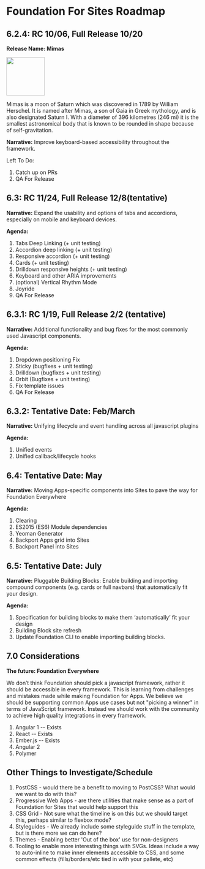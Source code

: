 # Foundation For Sites Roadmap

## 6.2.4: RC 10/06, Full Release 10/20


**Release Name: Mimas**

<img width="100" src="https://upload.wikimedia.org/wikipedia/commons/thumb/b/bc/Mimas_Cassini.jpg/1280px-Mimas_Cassini.jpg"></img>

Mimas is a moon of Saturn which was discovered in 1789 by William Herschel. It is named after Mimas, a son of Gaia in Greek mythology, and is also designated Saturn I.
With a diameter of 396 kilometres (246 mi) it is the smallest astronomical body that is known to be rounded in shape because of self-gravitation.


**Narrative:**  Improve keyboard-based accessibility throughout the framework.

Left To Do:

1. Catch up on PRs
2. QA For Release

## 6.3: RC 11/24, Full Release 12/8(tentative)
**Narrative:** Expand the usability and options of tabs and accordions, especially on mobile and keyboard devices.

**Agenda:**

1. Tabs Deep Linking (+ unit testing)
2. Accordion deep linking (+ unit testing) 
3. Responsive accordion (+ unit testing) 
4. Cards (+ unit testing)
5. Drilldown responsive heights (+ unit testing)
6. Keyboard and other ARIA improvements
7. (optional) Vertical Rhythm Mode
8. Joyride
9. QA For Release


## 6.3.1: RC 1/19, Full Release 2/2 (tentative)
**Narrative:**  Additional functionality and bug fixes for the most commonly used Javascript components.

**Agenda:**

1. Dropdown positioning Fix
2. Sticky (bugfixes + unit testing) 
3. Drilldown (bugfixes + unit testing)
4. Orbit (Bugfixes + unit testing) 
5. Fix template issues 
6. QA For Release


## 6.3.2: Tentative Date: Feb/March
**Narrative:** Unifying lifecycle and event handling across all javascript plugins

**Agenda:**
1. Unified events
2. Unified callback/lifecycle hooks

## 6.4: Tentative Date: May
**Narrative:** Moving Apps-specific components into Sites to pave the way for Foundation Everywhere

**Agenda:**

1. Clearing
2. ES2015 (ES6) Module dependencies
3. Yeoman Generator
4. Backport Apps grid into Sites
5. Backport Panel into Sites

## 6.5: Tentative Date: July
**Narrative:** Pluggable Building Blocks:  Enable building and importing compound components (e.g. cards or full navbars) that automatically fit your design.

**Agenda:** 

1. Specification for building blocks to make them ‘automatically’ fit your design 
2. Building Block site refresh
3. Update Foundation CLI to enable importing building blocks.


## 7.0 Considerations

**The future:  Foundation Everywhere**

We don’t think Foundation should pick a javascript framework, rather it should be accessible in every framework.  This is learning from challenges and mistakes made while making Foundation for Apps.  We believe we should be supporting common Apps use cases but not "picking a winner" in terms of JavaScript framework. Instead we should work with the community to achieve high quality integrations in every framework.

1. Angular 1 -- Exists
2. React -- Exists
3. Ember.js -- Exists
4. Angular 2
5. Polymer


## Other Things to Investigate/Schedule

1. PostCSS - would there be a benefit to moving to PostCSS?  What would we want to do with this?
2. Progressive Web Apps - are there utilities that make sense as a part of Foundation for Sites that would help support this
3. CSS Grid - Not sure what the timeline is on this but we should target this, perhaps similar to flexbox mode?
4. Styleguides - We already include some styleguide stuff in the template, but is there more we can do here?
5. Themes - Enabling better 'Out of the box' use for non-designers
6. Tooling to enable more interesting things with SVGs. Ideas include a way to auto-inline to make inner elements accessible to CSS, and some common effects (fills/borders/etc tied in with your pallete, etc)

